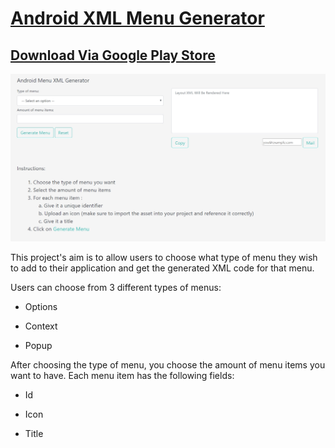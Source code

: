 # [Android XML Menu Generator](https://tomerpacific.github.io/Android-XML-Menu-Generator/)

## [Download Via Google Play Store](https://play.google.com/store/apps/details?id=com.tomerpacific.androidmenugenerator)

![Screenshot](https://github.com/TomerPacific/Android-XML-Menu-Generator/blob/master/screenshot.jpg?raw=true)

This project's aim is to allow users to choose what type of menu they wish to add to their application and get the generated XML code for that menu.

Users can choose from 3 different types of menus:

- Options

- Context

- Popup

After choosing the type of menu, you choose the amount of menu items you want to have. Each menu item has the following fields:

- Id

- Icon

- Title
